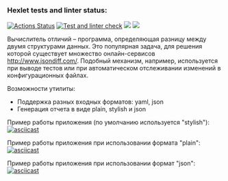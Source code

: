 ### Hexlet tests and linter status:
[![Actions Status](https://github.com/StanislavOkopnyi/python-project-50/workflows/hexlet-check/badge.svg)](https://github.com/StanislavOkopnyi/python-project-50/actions)
[![Test and linter check](https://github.com/StanislavOkopnyi/python-project-50/actions/workflows/python_test_and_lint.yml/badge.svg)](https://github.com/StanislavOkopnyi/python-project-50/actions/workflows/python_test_and_lint.yml)
<a href="https://codeclimate.com/github/StanislavOkopnyi/python-project-50/maintainability"><img src="https://api.codeclimate.com/v1/badges/d58d8329a2afaf9f91a9/maintainability" /></a>
<a href="https://codeclimate.com/github/StanislavOkopnyi/python-project-50/test_coverage"><img src="https://api.codeclimate.com/v1/badges/d58d8329a2afaf9f91a9/test_coverage" /></a>

Вычислитель отличий – программа, определяющая разницу между двумя структурами данных. Это популярная задача, для решения которой существует множество онлайн-сервисов http://www.jsondiff.com/. Подобный механизм, например, используется при выводе тестов или при автоматическом отслеживании изменений в конфигурационных файлах.

Возможности утилиты:

* Поддержка разных входных форматов: yaml, json
* Генерация отчета в виде plain, stylish и json

Пример работы приложения (по умолчанию используется "stylish"):
[![asciicast](https://asciinema.org/a/IdyGo3MJrNEDtCNeCCeDM0dvj.svg)](https://asciinema.org/a/IdyGo3MJrNEDtCNeCCeDM0dvj)


Пример работы приложения при использовании формата "plain":
[![asciicast](https://asciinema.org/a/ih0TsXOWlMpr3qZrX47svxDjR.svg)](https://asciinema.org/a/ih0TsXOWlMpr3qZrX47svxDjR)

Пример работы приложения при использовании формат "json":
[![asciicast](https://asciinema.org/a/W5YRowOUEnU3ExKPB2oINAUjM.svg)](https://asciinema.org/a/W5YRowOUEnU3ExKPB2oINAUjM)
